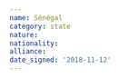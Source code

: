 ```yaml
---
name: Sénégal
category: state
nature: 
nationality: 
alliance: 
date_signed: '2018-11-12'
---
```

    